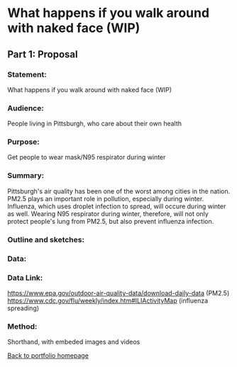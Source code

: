 # What happens if you walk around with naked face (WIP)
  ## Part 1: Proposal
  ### Statement: 
  What happens if you walk around with naked face (WIP)
  ### Audience: 
  People living in Pittsburgh, who care about their own health
  ### Purpose: 
  Get people to wear mask/N95 respirator during winter
  ### Summary: 
  Pittsburgh's air quality has been one of the worst among cities in the nation. PM2.5 plays an important role in pollution, especially during winter. Influenza, which uses droplet infection to spread, will occure during winter as well. Wearing N95 respirator during winter, therefore, will not only protect people's lung from PM2.5, but also prevent influenza infection.
    
    
  ### Outline and sketches:
  
  ### Data:
  ### Data Link: 
  https://www.epa.gov/outdoor-air-quality-data/download-daily-data (PM2.5)
  https://www.cdc.gov/flu/weekly/index.htm#ILIActivityMap (influenza spreading)
  
  ### Method:
  Shorthand, with embeded images and videos
  
  
  
[Back to portfolio homepage](https://barrychen825.github.io/chen-portfolio/)
